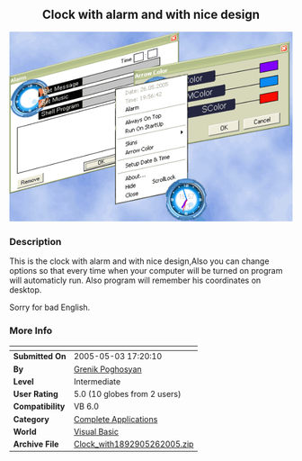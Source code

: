 ﻿<div align="center">

## Clock with alarm and with nice design

<img src="PIC20055261121139382.gif">
</div>

### Description

This is the clock with alarm and with nice design,Also you can change options so that every time when your computer will be turned on program will automaticly run. Also program will remember his coordinates on desktop.

Sorry for bad English.
 
### More Info
 


<span>             |<span>
---                |---
**Submitted On**   |2005-05-03 17:20:10
**By**             |[Grenik Poghosyan](https://github.com/Planet-Source-Code/PSCIndex/blob/master/ByAuthor/grenik-poghosyan.md)
**Level**          |Intermediate
**User Rating**    |5.0 (10 globes from 2 users)
**Compatibility**  |VB 6\.0
**Category**       |[Complete Applications](https://github.com/Planet-Source-Code/PSCIndex/blob/master/ByCategory/complete-applications__1-27.md)
**World**          |[Visual Basic](https://github.com/Planet-Source-Code/PSCIndex/blob/master/ByWorld/visual-basic.md)
**Archive File**   |[Clock\_with1892905262005\.zip](https://github.com/Planet-Source-Code/grenik-poghosyan-clock-with-alarm-and-with-nice-design__1-60707/archive/master.zip)








